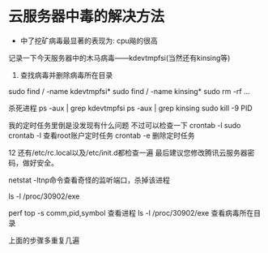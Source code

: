 # 云服务器中毒的解决方法

- 中了挖矿病毒最显著的表现为: cpu飚的很高

记录一下今天服务器中的木马病毒——kdevtmpfsi(当然还有kinsing等)

1. 查找病毒并删除病毒所在目录

sudo find / -name kdevtmpfsi*
sudo find / -name kinsing*
sudo rm -rf ...

杀死进程
ps -aux | grep kdevtmpfsi
ps -aux | grep kinsing
sudo kill -9 PID

我的定时任务里倒是没发现有什么问题
不过可以检查一下
crontab -l
sudo crontab -l 查看root账户定时任务
crontab -e 删除定时任务

12
还有/etc/rc.local以及/etc/init.d都检查一遍
最后建议您修改腾讯云服务器密码，做好安全。

netstat -ltnp命令查看奇怪的监听端口，杀掉该进程


ls -l /proc/30902/exe


perf top -s comm,pid,symbol 查看进程
ls -l /proc/30902/exe 查看病毒所在目录

上面的步骤多重复几遍
